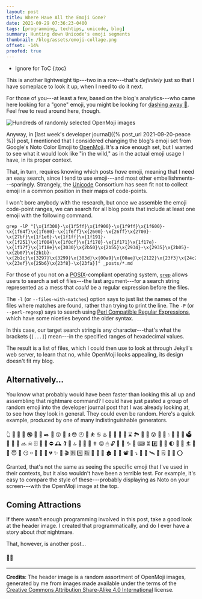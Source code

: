 ```yaml
---
layout: post
title: Where Have All the Emoji Gone?
date: 2021-09-29 07:36:23-0400
tags: [programming, techtips, unicode, blog]
summary: Hunting down Unicode's emoji segments
thumbnail: /blog/assets/emoji-collage.png
offset: -14%
proofed: true
---
```


* Ignore for ToC
{:toc}

This is another lightweight tip---two in a row---that's *definitely* just so that I have someplace to look it up, when I need to do it next.

For those of you---at least a few, based on the blog's analytics---who came here looking for a "gone" emoji, you might be looking for [dashing away 💨](https://emojipedia.org/dashing-away/).  Feel free to read around here, though.

![Hundreds of randomly selected OpenMoji images](/blog/assets/emoji-collage.png "Emoji, emoji everywhere, and all the boards did shrink...")

Anyway, in [last week's developer journal]({% post_url 2021-09-20-peace %}) post, I mentioned that I considered changing the blog's emoji set from Google's Noto Color Emoji to [OpenMoji](https://openmoji.org/).  It's a nice enough set, but I wanted to see what it would look like "in the wild," as in the actual emoji usage I have, in its proper context.

That, in turn, requires knowing which posts *have* emoji, meaning that I need an easy search, since I tend to use emoji---and most other embellishments---sparingly.  Strangely, the [Unicode](https://en.wikipedia.org/wiki/Unicode) Consortium has seen fit not to collect emoji in a common position in their maps of code-points.

I won't bore anybody with the research, but once we assemble the emoji code-point ranges, we can search for all blog posts that include at least one emoji with the following command.

```console
grep -lP "[\x{1f300}-\x{1f5ff}\x{1f900}-\x{1f9ff}\x{1f600}-\x{1f64f}\x{1f680}-\x{1f6ff}\x{2600}-\x{26ff}\x{2700}-\x{27bf}\x{1f1e6}-\x{1f1ff}\x{1f191}-\x{1f251}\x{1f004}\x{1f0cf}\x{1f170}-\x{1f171}\x{1f17e}-\x{1f17f}\x{1f18e}\x{3030}\x{2b50}\x{2b55}\x{2934}-\x{2935}\x{2b05}-\x{2b07}\x{2b1b}-\x{2b1c}\x{3297}\x{3299}\x{303d}\x{00a9}\x{00ae}\x{2122}\x{23f3}\x{24c2}\x{23e9}-\x{23ef}\x{25b6}\x{23f8}-\x{23fa}]" _posts/*.md
```

For those of you not on a [POSIX](https://en.wikipedia.org/wiki/POSIX)-compliant operating system, [`grep`](https://en.wikipedia.org/wiki/Grep) allows users to search a set of files---the last argument---for a search string represented as a mess that *could* be a regular expression before the files.

The `-l` (or `--files-with-matches`) option says to just list the names of the files where matches are found, rather than trying to print the line.  The `-P` (or `--perl-regexp`) says to search using [Perl Compatible Regular Expressions](https://en.wikipedia.org/wiki/Perl_Compatible_Regular_Expressions), which have some niceties beyond the older syntax.

In this case, our target search string is any character---that's what the brackets (`[...]`) mean---in the specified ranges of hexadecimal values.

The result is a list of files, which I could then use to look at through Jekyll's web server, to learn that no, while OpenMoji looks appealing, its design doesn't fit my blog.

## Alternatively...

You know what probably would have been faster than looking this all up and assembling that nightmare command?  I could have just pasted a group of random emoji into the developer journal post that I was already looking at, to see how they look in general.  They could even be random.  Here's a quick example, produced by one of many indistinguishable generators.

👆 📎 🛁 👶 🔇 🎯 👴 ✒️ 🎏 😚 👑 ⏫ 😳 🕙 🎹 ⛹ ♋️ ♨️ 🚊 🔩 🚦 🔮 ⌛️ 🏞 🚪 🐅 😰 💇 🔎 💧 🐡 🎣 🐸 🗳 🚜 🚢 📀 🔜 ☠ 🗄 🚈 🚛 ⛔️ 🕰 🏌 🐒 🔝 👤 🔱 🐐 ✝ 😡 🖱 🔓 🐘 🍖 ♑️ 🗼 ⌨ ⏳ #️⃣ 🚁 🔶 🌓 🕌 📒 🏄 🚤 👜 😇 🔫 😏 ◽️ 📍 💄 📣 💔 ✨ 🛂 🎬 🈹 1️⃣ 🈯️ 🔗 🍪 🎡 🏚 🌾 🐖 📽 🐶 ⤵️ 🍠 🐷 🛰 👛 🗒 🤕 🚝 ⭕️

Granted, that's not the same as seeing the specific emoji that I've used in their contexts, but it also wouldn't have been a terrible test.  For example, it's easy to compare the style of these---probably displaying as Noto on your screen---with the OpenMoji image at the top.

## Coming Attractions

If there wasn't enough programming involved in this post, take a good look at the header image.  I created that programmatically, and do I ever have a story about *that* nightmare.

That, however, is another post...

#### 😮‍💨

* * *

**Credits**:  The header image is a random assortment of OpenMoji images, generated by me from images made available under the terms of the [Creative Commons Attribution Share-Alike 4.0 International](https://creativecommons.org/licenses/by-sa/4.0/) license.

